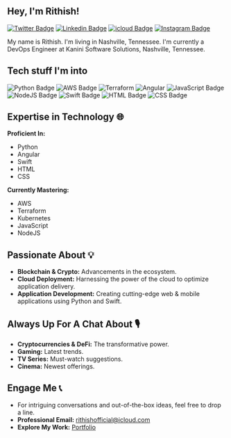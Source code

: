<h2> Hey,  I'm Rithish!  </h2>
<!-- <img src="https://clintbird.com/images/posts/2017/gifs-2.gif" width="1px"> -->

<img align='right' src='https://d6f6d0kpz0gyr.cloudfront.net/uploads/images-archive/Blog/Gifs/coding.gif?mtime=20200914144127&focal=none' width='10"'>

[![Twitter Badge](https://img.shields.io/badge/-@RithishKesav-1ca0f1?style=flat-square&labelColor=1ca0f1&logo=twitter&logoColor=white&link=https://twitter.com/RithishKesav)](https://twitter.com/RithishKesav) 
[![Linkedin Badge](https://img.shields.io/badge/-RithishKesavS-blue?style=flat-square&logo=Linkedin&logoColor=white&link=https://www.linkedin.com/in/rithish-kesav-s-9b909b187/)](https://www.linkedin.com/in/rithish-kesav-9b909b187/) 
[![icloud Badge](https://img.shields.io/badge/-rithishofficial@icloud.com-black?color=black&logo=icloud&logoColor=blue&style=flat-square&url=mailto:rithishofficial@icloud.com)](mailto:rithishofficial@icloud.com)
[![Instagram Badge](https://img.shields.io/badge/@iamrithish-E4405F?style=flat-sqaure&logo=instagram&logoColor=white&url=https://www.instagram.com/iamrithish/)](https://www.instagram.com/iamrithish/)


My name is Rithish. I'm living in Nashville, Tennessee. 
I'm currently a DevOps Engineer at Kanini Software Solutions, Nashville, Tennessee.

## Tech stuff I'm into 
![Python Badge](https://img.shields.io/badge/Python-3776AB?style=flat-square&logo=python&logoColor=white)
![AWS Badge](https://img.shields.io/badge/Amazon_AWS-232F3E?style=for-the-badge&logo=amazon-aws&logoColor=white)
![Terraform](https://img.shields.io/badge/terraform-%235835CC.svg?style=for-the-badge&logo=terraform&logoColor=white)
![Angular](https://img.shields.io/badge/angular-%23DD0031.svg?style=for-the-badge&logo=angular&logoColor=white)
![JavaScript Badge](https://img.shields.io/badge/JavaScript-323330?style=flat-square&logo=javascript&logoColor=F7DF1E)
![NodeJS Badge](https://img.shields.io/badge/Node.js-43853D?style=flat-square&logo=node.js&logoColor=white)
![Swift Badge](https://img.shields.io/badge/Swift-FA7343?style=flat-square&logo=swift&logoColor=white)
![HTML Badge](https://img.shields.io/badge/HTML-239120?style=flat-square&logo=html5&logoColor=white)
![CSS Badge](https://img.shields.io/badge/CSS-239120?&style=flat-square&logo=css3&logoColor=white)

## Expertise in Technology 🌐

**Proficient In:** 
- Python
- Angular 
- Swift 
- HTML 
- CSS 

**Currently Mastering:** 
- AWS 
- Terraform 
- Kubernetes 
- JavaScript 
- NodeJS

## Passionate About 💡
- **Blockchain & Crypto:** Advancements in the ecosystem.
- **Cloud Deployment:** Harnessing the power of the cloud to optimize application delivery.
- **Application Development:** Creating cutting-edge web & mobile applications using Python and Swift.

## Always Up For A Chat About 🎙
- **Cryptocurrencies & DeFi:** The transformative power.
- **Gaming:** Latest trends.
- **TV Series:** Must-watch suggestions.
- **Cinema:** Newest offerings.

## Engage Me 📞
- For intriguing conversations and out-of-the-box ideas, feel free to drop a line.
- **Professional Email:** [rithishofficial@icloud.com](mailto:rithishofficial@icloud.com)
- **Explore My Work:** [Portfolio](https://github.com/Rithish-Kesav)





